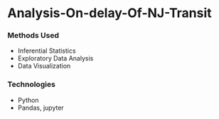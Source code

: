 # Analysis-On-delay-Of-NJ-Transit

### Methods Used
* Inferential Statistics
* Exploratory Data Analysis
* Data Visualization


### Technologies
* Python
* Pandas, jupyter
